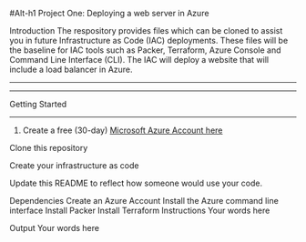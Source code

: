 #Alt-h1 Project One: Deploying a web server in Azure 

Introduction
The respository provides files which can be cloned to assist you in future Infrastructure as Code (IAC) deployments. These files will be the baseline for IAC tools such as Packer, Terraform, Azure Console and Command Line Interface (CLI). The IAC will deploy a website that will include a load balancer in Azure. 
*************************************************************************************************************************************************************************
*************************************************************************************************************************************************************************
Getting Started
*****************************************************************************************************************************
1. Create a free (30-day) [Microsoft Azure Account here](https://www.portal.azure.com/)

Clone this repository

Create your infrastructure as code

Update this README to reflect how someone would use your code.

Dependencies
Create an Azure Account
Install the Azure command line interface
Install Packer
Install Terraform
Instructions
Your words here

Output
Your words here
